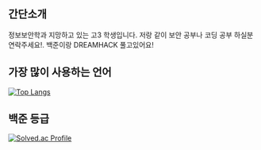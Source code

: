 
## 간단소개
정보보안학과 지망하고 있는 고3 학생입니다. 저랑 같이 보안 공부나 코딩 공부 하실분 연락주세요!. 백준이랑 DREAMHACK 풀고있어요!

<!-- markdownlint-enable -->
<!-- prettier-ignore-end -->
<!-- ALL-CONTRIBUTORS-LIST:END -->


## 가장 많이 사용하는 언어
[![Top Langs](https://github-readme-stats.vercel.app/api/top-langs/?username=soul0908&layout=compact)](https://github.com/soul0908/github-readme-stats)
## 백준 등급
[![Solved.ac Profile](http://mazassumnida.wtf/api/v2/generate_badge?boj=k7580778)](https://solved.ac/k7580778/)


